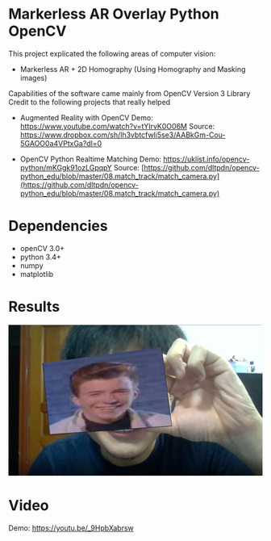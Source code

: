 # Markerless AR Overlay Python OpenCV
This project explicated the following areas of computer vision:
- Markerless AR + 2D Homography (Using Homography and Masking images)

Capabilities of the software came mainly from OpenCV Version 3 Library 
Credit to the following projects that really helped

- Augmented Reality with OpenCV
Demo: https://www.youtube.com/watch?v=tYIrvK0O06M
Source: https://www.dropbox.com/sh/lh3vbtcfwli5se3/AABkGm-Cou-5GAOO0a4VPtxGa?dl=0

- OpenCV Python Realtime Matching
Demo: https://uklist.info/opencv-python/mKGgk91ozLGpqpY
Source: [https://github.com/dltpdn/opencv-python_edu/blob/master/08.match_track/match_camera.py](https://github.com/dltpdn/opencv-python_edu/blob/master/08.match_track/match_camera.py)

# Dependencies
- openCV 3.0+
- python 3.4+
- numpy
- matplotlib

# Results
![](https://github.com/cedishppy/Markerless-AR-Overlay-Python-OpenCV/blob/master/Markerless%20AR%20Overlay/rickroll.JPG)

# Video
Demo: https://youtu.be/_9HpbXabrsw
